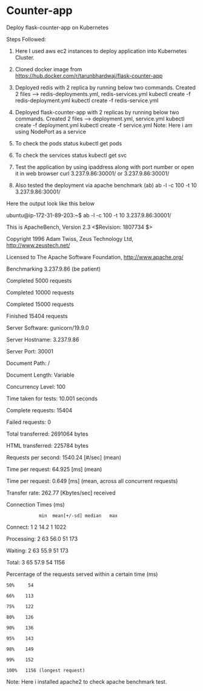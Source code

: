 # Counter-app

Deploy flask-counter-app on Kubernetes

Steps Followed:
  1. Here I used aws ec2 instances to deploy application into Kubernetes Cluster.
  
  2. Cloned docker image from https://hub.docker.com/r/tarunbhardwaj/flask-counter-app
  
  3. Deployed redis with 2 replica by running below two commands.
  Created 2 files --> redis-deployments.yml, redis-services.yml
      kubectl create -f redis-deployment.yml
      kubectl create -f redis-service.yml
  
  4. Deployed flask-counter-app with 2 replicas by running below two commands.
  Created 2 files --> deployment.yml, service.yml 
      kubectl create -f deployment.yml
      kubectl create -f service.yml
  Note: Here i am using NodePort as a service
  
  5. To check the pods status
      kubectl get pods
    
  6. To check the services status
      kubectl get svc
    
  7. Test the application by using ipaddress along with port number or open it in web browser
      curl 3.237.9.86:30001/  or 3.237.9.86:30001/
  
  8. Also tested the deployment via apache benchmark (ab)
      ab -l -c 100 -t 10 3.237.9.86:30001/
  
  Here the output look like this below
  
ubuntu@ip-172-31-89-203:~$ ab -l -c 100 -t 10 3.237.9.86:30001/

This is ApacheBench, Version 2.3 <$Revision: 1807734 $>

Copyright 1996 Adam Twiss, Zeus Technology Ltd, http://www.zeustech.net/

Licensed to The Apache Software Foundation, http://www.apache.org/

  Benchmarking 3.237.9.86 (be patient)

  Completed 5000 requests
  
  Completed 10000 requests
  
  Completed 15000 requests
  
  Finished 15404 requests


  Server Software:        gunicorn/19.9.0
  
  Server Hostname:        3.237.9.86  
  
  Server Port:            30001

  Document Path:          /
  
  Document Length:        Variable

  Concurrency Level:      100
  
  Time taken for tests:   10.001 seconds
  
  Complete requests:      15404
  
  Failed requests:        0
  
  Total transferred:      2691064 bytes
  
  HTML transferred:       225784 bytes
  
  Requests per second:    1540.24 [#/sec] (mean)
  
  Time per request:       64.925 [ms] (mean)  
  
  Time per request:       0.649 [ms] (mean, across all concurrent requests)
  
  Transfer rate:          262.77 [Kbytes/sec] received

  Connection Times (ms)
  
                min  mean[+/-sd] median   max  
  Connect:        1    2  14.2      1    1022
  
  Processing:     2   63  56.0     51     173
  
  Waiting:        2   63  55.9     51     173
  
  Total:          3   65  57.9     54    1156


  Percentage of the requests served within a certain time (ms)
  
    50%     54
    
    66%    113
    
    75%    122
    
    80%    126
    
    90%    136
    
    95%    143
    
    98%    149
    
    99%    152
    
    100%   1156 (longest request)


Note: Here i installed apache2 to check apache benchmark test.
